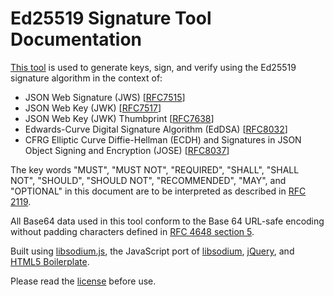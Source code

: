 # Ed25519 Signature Tool Documentation

[This tool](https://isaacchua.github.io/ed25519-signature-tool/Ed25519.html) is used to generate keys, sign, and verify using the Ed25519 signature algorithm in the context of:

* JSON Web Signature (JWS) [[RFC7515](https://datatracker.ietf.org/doc/html/rfc7515)]
* JSON Web Key (JWK) [[RFC7517](https://datatracker.ietf.org/doc/html/rfc7517)]
* JSON Web Key (JWK) Thumbprint [[RFC7638](https://datatracker.ietf.org/doc/html/rfc7638)]
* Edwards-Curve Digital Signature Algorithm (EdDSA) [[RFC8032](https://datatracker.ietf.org/doc/html/rfc8032)]
* CFRG Elliptic Curve Diffie-Hellman (ECDH) and Signatures in JSON Object Signing and Encryption (JOSE) [[RFC8037](https://datatracker.ietf.org/doc/html/rfc8037)]


The key words "MUST", "MUST NOT", "REQUIRED", "SHALL", "SHALL NOT", "SHOULD", "SHOULD NOT", "RECOMMENDED", "MAY", and "OPTIONAL" in this document are to be interpreted as described in [RFC 2119](https://datatracker.ietf.org/doc/html/rfc2119).

All Base64 data used in this tool conform to the Base 64 URL-safe encoding without padding characters defined in [RFC 4648 section 5](https://datatracker.ietf.org/doc/html/rfc4648#section-5).

Built using [libsodium.js](https://github.com/jedisct1/libsodium.js), the JavaScript port of [libsodium](https://libsodium.gitbook.io/), [jQuery](https://jquery.com/), and [HTML5 Boilerplate](https://html5boilerplate.com/).

Please read the [license](LICENSE) before use.

